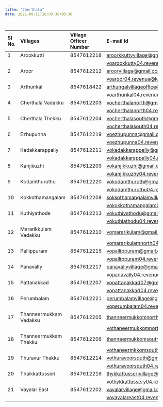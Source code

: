 ```yaml
---
title: "Cherthala"
date: 2021-08-11T18:09:38+05:30

---
```


| Sl No. | Villages | Village Officer Number | E-mail Id | Brodband/FTTH NO. |
|:--|:--|:--| :--| :--|
| 1  | Arookkutti             | 8547612218 | aroorkkuttyvillage@gmail.com                 | 0477-2960115 |
|    |                        |            | voarookkutty04.revenue@kerala.gov.in         |              |
| 2  | Aroor                  | 8547612212 | aroorvillage@gmail.com                       | 0477-2950064 |
|    |                        |            | voaroor04.revenue@kerala.gov.in              |              |
| 3  | Arthunkal              | 8547618422 | arthungalvillageoffice@gmail.com             | 0478-2961701 |
|    |                        |            | voarthunkal04.revenue@kerala.gov.in          |              |
| 4  | Cherthala Vadakku      | 8547612203 | vocherthalanorth@gmail.com                   | 0478-2960012 |
|    |                        |            | vocherthalanorth04.revenue@kerala.gov.in     |              |
| 5  | Cherthala Thekku       | 8547612204 | vocherthalasouth@gmail.com                   | 0478-2960052 |
|    |                        |            | vocherthalasouth04.revenue@kerala.gov.in     |              |
| 6  | Ezhupunna              | 8547612219 | voezhupunna@gmail.com                        | 0478-2961709 |
|    |                        |            | voezhupunna04.revenue@kerala.gov.in          |              |
| 7  | Kadakkarappally        | 8547612211 | vokadakkarappally@gmail.com                  | 0478-2960032 |
|    |                        |            | vokadakkarappally04.revenue@kerala.gov.in    |              |
| 8  | Kanjikuzhi             | 8547612209 | vokanjikkuzhi@gmail.com                      | 0477-2869617 |
|    |                        |            | vokanjikkuzhy04.revenue@kerala.gov.in        |              |
| 9  | Kodamthuruthu          | 8547612220 | vokodamthuruth@gmail.com                     | 0478-2960044 |
|    |                        |            | vokodamthuruthu04.revenue@kerala.gov.in      |              |
| 10 | Kokkothamangalam       | 8547612208 | kokkothamangalamvillage@gmail.com            | 0478-2961730 |
|    |                        |            | vokokkothamangalam04.revenue@kerala.gov.in   |              |
| 11 | Kuthiyathode           | 8547612213 | vokuthiyathodu@gmail.com                     | 0478-2960026 |
|    |                        |            | vokuthiathodu04.revenue@kerala.gov.in        |              |
| 12 | Mararikkulam Vadakku   | 8547612210 | vomararikulam@gmail.com                      | 0478-2961688 |
|    |                        |            | vomararikulamnorth04.revenue@kerala.gov.in   |              |
| 13 | Pallippuram            | 8547612215 | vopallippuram@gmail.com                      | 0478-2961710 |
|    |                        |            | vopallippuram04.revenue@kerala.gov.in        |              |
| 14 | Panavally              | 8547612217 | panavallyvillage@gmail.com                   | 0478-2961719 |
|    |                        |            | vopanavally04.revenue@kerala.gov.in          |              |
| 15 | Pattanakkad            | 8547612207 | vopattanakkad07@gmail.com                    | 0478-2961703 |
|    |                        |            | vopattanakkad04.revenue@kerala.gov.in        |              |
| 16 | Perumbalam             | 8547612221 | perumbalamvillage@gmail.com                  | 0477-2955222 |
|    |                        |            | voperumbalam04.revenue@kerala.gov.in         |              |
| 17 | Thanneermukkam Vadakku | 8547612205 | thanneermukkomnorth123@gmail.com             | 0478-2955227 |
|    |                        |            | vothaneermukkomnorth04.revenue@kerala.gov.in |              |
| 18 | Thanneermukkam Thekku  | 8547612206 | thanneermukkomsouth@gmail.com                | 0478-2960015 |
|    |                        |            | vothaneermkkomsouth04.revenue@kerala.gov.in  |              |
| 19 | Thuravur Thekku        | 8547612214 | vothuravoorsouth@gmail.com                   | 0478-2961692 |
|    |                        |            | vothuravoorsouth04.revenue@kerala.gov.in     |              |
| 20 | Thaikkattusseri        | 8547612216 | thykkattusserivillage@gmail.com              | 0478-2960018 |
|    |                        |            | vothykkattussery04.revenue@kerala.gov.in     |              |
| 21 | Vayalar East           | 8547612202 | vayalarvillage@gmail.com                     | 0478-2961702 |
|    |                        |            | vovayalareast04.revenue@kerala.gov.in         |              |